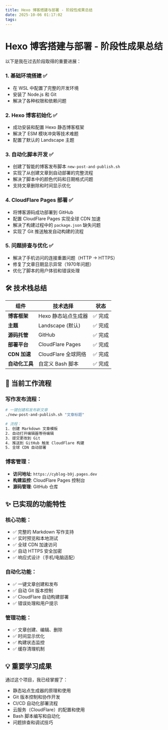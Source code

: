 ```yaml
---
title: Hexo 博客搭建与部署 - 阶段性成果总结
date: 2025-10-06 01:17:02
tags:
---
```

# Hexo 博客搭建与部署 - 阶段性成果总结

以下是我在过去阶段取得的重要进展：

### 1. **基础环境搭建** ✅
- 在 WSL 中配置了完整的开发环境
- 安装了 Node.js 和 Git
- 解决了各种权限和依赖问题

### 2. **Hexo 博客初始化** ✅
- 成功安装和配置 Hexo 静态博客框架
- 解决了 ESM 模块冲突等技术难题
- 配置了默认的 Landscape 主题

### 3. **自动化脚本开发** ✅
- 创建了智能的博客发布脚本 `new-post-and-publish.sh`
- 实现了从创建文章到自动部署的完整流程
- 解决了脚本中的颜色代码和日期格式问题
- 支持文章删除和时间显示优化

### 4. **CloudFlare Pages 部署** ✅
- 将博客源码成功部署到 GitHub
- 配置 CloudFlare Pages 实现全球 CDN 加速
- 解决了构建过程中的 `package.json` 缺失问题
- 实现了 Git 推送触发自动构建的流程

### 5. **问题排查与优化** ✅
- 解决了手机访问的连接重置问题（HTTP → HTTPS）
- 修复了文章日期显示异常（1970年问题）
- 优化了脚本的用户体验和错误处理

## 🛠️ 技术栈总结

| 组件 | 技术选择 | 状态 |
|------|----------|------|
| **博客框架** | Hexo 静态站点生成器 | ✅ 完成 |
| **主题** | Landscape (默认) | ✅ 完成 |
| **源码托管** | GitHub | ✅ 完成 |
| **部署平台** | CloudFlare Pages | ✅ 完成 |
| **CDN 加速** | CloudFlare 全球网络 | ✅ 完成 |
| **自动化工具** | 自定义 Bash 脚本 | ✅ 完成 |

## 🎯 当前工作流程

### 写作发布流程：
```bash
# 一键创建和发布新文章
./new-post-and-publish.sh "文章标题"

# 流程：
1. 创建 Markdown 文章模板
2. 自动打开编辑器等待编辑
3. 提交更改到 Git
4. 推送到 GitHub 触发 CloudFlare 构建
5. 全球 CDN 自动部署
```

### 博客管理：
- **访问地址**: `https://cyblog-b9j.pages.dev`
- **构建监控**: CloudFlare Pages 控制台
- **源码管理**: GitHub 仓库

## ✨ 已实现的功能特性

### 核心功能：
- ✅ 完整的 Markdown 写作支持
- ✅ 实时预览和本地测试
- ✅ 全球 CDN 加速访问
- ✅ 自动 HTTPS 安全加密
- ✅ 响应式设计（手机/电脑适配）

### 自动化功能：
- ✅ 一键文章创建和发布
- ✅ 自动 Git 版本控制
- ✅ CloudFlare 自动构建部署
- ✅ 错误处理和用户提示

### 管理功能：
- ✅ 文章创建、编辑、删除
- ✅ 时间显示优化
- ✅ 构建状态监控
- ✅ 缓存清理机制


## 💡 重要学习成果

通过这个项目，我已经掌握了：
- 静态站点生成器的原理和使用
- Git 版本控制和协作开发
- CI/CD 自动化部署流程
- 云服务（CloudFlare）的配置和使用
- Bash 脚本编写和自动化
- 问题排查和调试技巧